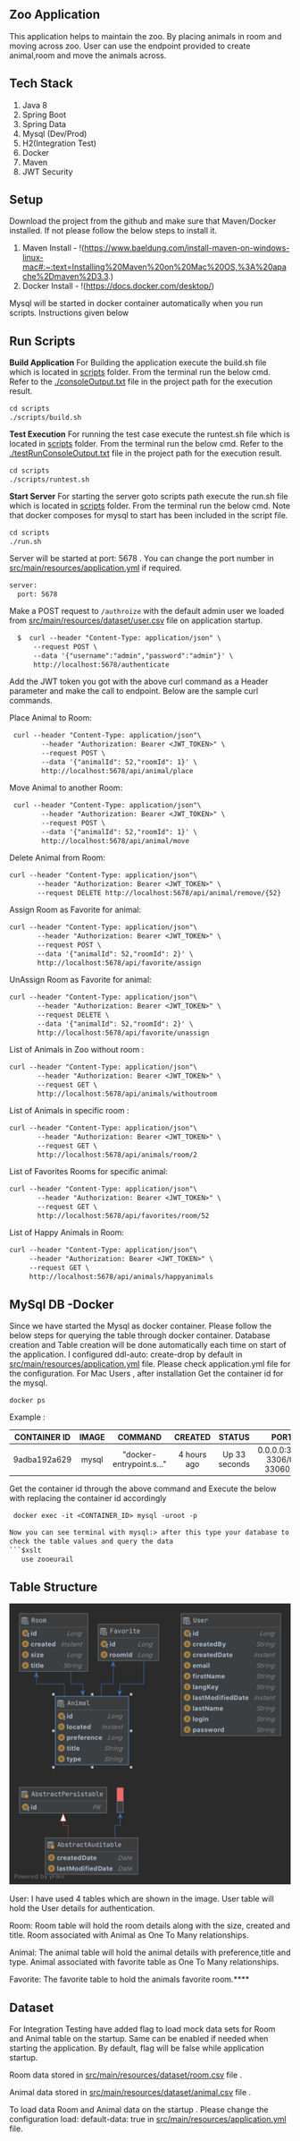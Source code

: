 ## Zoo Application

This application helps to  maintain the zoo. By placing animals in room and moving across zoo. User can use the endpoint provided to create animal,room and move the animals across.
## Tech Stack
1. Java 8
2. Spring Boot
3. Spring Data
4. Mysql (Dev/Prod)
5. H2(Integration Test)
5. Docker
6. Maven
7. JWT Security

## Setup

Download the project from the github and make sure that Maven/Docker installed. If not please follow the below steps to install it.
1. Maven Install - !(https://www.baeldung.com/install-maven-on-windows-linux-mac#:~:text=Installing%20Maven%20on%20Mac%20OS,%3A%20apache%2Dmaven%2D3.3.)
2. Docker Install - !(https://docs.docker.com/desktop/)

Mysql will be started in docker container automatically when you run scripts. Instructions given below

## Run Scripts
**Build Application**
For Building the application execute the build.sh file which is located in [scripts](scripts) folder. From the terminal run the below cmd.
Refer to the [./consoleOutput.txt](./consoleOutput.txt) file in the project path for the execution result.
```
cd scripts
./scripts/build.sh

```
**Test Execution**
For running the test case execute the runtest.sh file which is located in [scripts](scripts) folder. From the terminal run the below cmd.
Refer to the [./testRunConsoleOutput.txt](./testRunConsoleOutput.txt) file in the project path for the execution result.
```
cd scripts
./scripts/runtest.sh

```
**Start Server**
For starting the server goto scripts path execute the run.sh file which is located in [scripts](scripts) folder. From the terminal run the below cmd.
Note that docker composes for mysql to start has been included in the script file.
```
cd scripts
./run.sh

```

Server will be started at port: 5678 . You can change the port number in [src/main/resources/application.yml](src/main/resources/application.yml) if required.
```$xslt
server:
  port: 5678
```

Make a POST request to `/authroize` with the default admin user we loaded from [src/main/resources/dataset/user.csv](src/main/resources/dataset/user.csv) file on application startup.

```
  $  curl --header "Content-Type: application/json" \
      --request POST \
      --data '{"username":"admin","password":"admin"}' \
      http://localhost:5678/authenticate

```

Add the JWT token you got with the above curl command as a Header parameter and make the call to endpoint. 
Below are the sample curl commands. 

Place Animal to Room:
```
 curl --header "Content-Type: application/json"\
        --header "Authorization: Bearer <JWT_TOKEN>" \
        --request POST \
        --data '{"animalId": 52,"roomId": 1}' \
        http://localhost:5678/api/animal/place
```
Move Animal to another Room:
````
 curl --header "Content-Type: application/json"\
        --header "Authorization: Bearer <JWT_TOKEN>" \
        --request POST \
        --data '{"animalId": 52,"roomId": 1}' \
        http://localhost:5678/api/animal/move
````
Delete Animal from Room:
```
curl --header "Content-Type: application/json"\
       --header "Authorization: Bearer <JWT_TOKEN>" \
       --request DELETE http://localhost:5678/api/animal/remove/{52}
````
Assign Room as Favorite for animal:
````
curl --header "Content-Type: application/json"\
       --header "Authorization: Bearer <JWT_TOKEN>" \
       --request POST \
       --data '{"animalId": 52,"roomId": 2}' \
       http://localhost:5678/api/favorite/assign
````
UnAssign Room as Favorite for animal:
````
curl --header "Content-Type: application/json"\
       --header "Authorization: Bearer <JWT_TOKEN>" \
       --request DELETE \
       --data '{"animalId": 52,"roomId": 2}' \
       http://localhost:5678/api/favorite/unassign
````

List of Animals in Zoo without room :
````
curl --header "Content-Type: application/json"\
       --header "Authorization: Bearer <JWT_TOKEN>" \
       --request GET \
       http://localhost:5678/api/animals/withoutroom
````

List of Animals in specific room :
````
curl --header "Content-Type: application/json"\
       --header "Authorization: Bearer <JWT_TOKEN>" \
       --request GET \
       http://localhost:5678/api/animals/room/2
````

List of Favorites Rooms for specific animal:
````
curl --header "Content-Type: application/json"\
       --header "Authorization: Bearer <JWT_TOKEN>" \
       --request GET \
       http://localhost:5678/api/favorites/room/52
````

List of Happy Animals in Room:
````
curl --header "Content-Type: application/json"\
     --header "Authorization: Bearer <JWT_TOKEN>" \  
     --request GET \
     http://localhost:5678/api/animals/happyanimals

````

 
## MySql DB -Docker
Since we have started the Mysql as docker container. Please follow the below steps for querying the table through docker container.
Database creation and Table creation will be done automatically each time on start of the application. I configured ddl-auto: create-drop by
default in [src/main/resources/application.yml](src/main/resources/application.yml) file. Please check application.yml file for the configuration.
For Mac Users , after installation
Get the container id for the mysql.
```
docker ps
```
Example :

|CONTAINER ID | IMAGE            | COMMAND                |  CREATED      | STATUS        | PORTS                            |  NAMES              | 
| :---:       | :---:            | :---:                  |  :---:        | :---:         | :---:                            |  :---:              |  
|9adba192a629 | mysql            | "docker-entrypoint.s…" |  4 hours ago  | Up 33 seconds | 0.0.0.0:3306-3306/tcp, 33060/tcp |  docker_zoo-mysql_1 |


Get the container id through the above command and Execute the below with replacing the container id accordingly
```
 docker exec -it <CONTAINER_ID> mysql -uroot -p
```
```
Now you can see terminal with mysql:> after this type your database to check the table values and query the data
```$xslt
   use zooeurail
```

## Table Structure

![picture](Tablestructure.png)

User:
I have used 4 tables which are shown in the image. User table will hold the User details for authentication. 

Room:
Room table will hold the room details along with the size, created and title. Room associated with Animal as One To Many relationships. 

Animal:
The animal table will hold the animal details with preference,title and type. Animal associated with favorite table as One To Many relationships.

Favorite:
The favorite table to hold the animals favorite room.****
## Dataset
 For Integration Testing have added flag to load mock data sets for Room and Animal table on the startup. Same can be enabled if needed when starting the application. By default, flag will be false while application startup.
 
 Room data stored in [src/main/resources/dataset/room.csv](src/main/resources/dataset/room.csv) file .
 
 Animal data stored in [src/main/resources/dataset/animal.csv](src/main/resources/dataset/animal.csv) file .
 
 To load data Room and Animal data on the startup . Please change the configuration load: default-data: true in [src/main/resources/application.yml](src/main/resources/application.yml) file.
 
